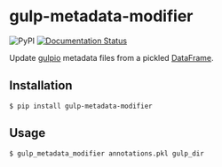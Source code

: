 # gulp-metadata-modifier

![PyPI](https://img.shields.io/pypi/v/gulp-metadata-modifier)
[![Documentation Status](https://readthedocs.org/projects/gulp-metadata-modifier/badge/?version=latest)](https://gulp-metadata-modifier.readthedocs.io/en/latest/?badge=latest)

Update [gulpio](https://github.com/TwentyBN/GulpIO) metadata files from a
pickled
[DataFrame](https://pandas.pydata.org/pandas-docs/stable/reference/api/pandas.DataFrame.html).

## Installation

```console
$ pip install gulp-metadata-modifier
```


## Usage
```console
$ gulp_metadata_modifier annotations.pkl gulp_dir
```
